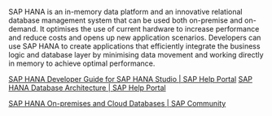 SAP HANA is an in-memory data platform and an innovative relational database management system that can be used both on-premise and on-demand. It optimises the use of current hardware to increase performance and reduce costs and opens up new application scenarios. Developers can use SAP HANA to create applications that efficiently integrate the business logic and database layer by minimising data movement and working directly in memory to achieve optimal performance.

[SAP HANA Developer Guide for SAP HANA Studio | SAP Help Portal](https://help.sap.com/docs/SAP_HANA_PLATFORM/52715f71adba4aaeb480d946c742d1f6/421691c7c0514928b3f15030600ef964.html)
[SAP HANA Database Architecture | SAP Help Portal](https://help.sap.com/docs/SAP_HANA_PLATFORM/52715f71adba4aaeb480d946c742d1f6/d8d14ef53e244f6cabd10dd3f5e8c11e.html)

[SAP HANA On-premises and Cloud Databases | SAP Community](https://pages.community.sap.com/topics/hana)
